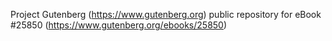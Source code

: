 Project Gutenberg (https://www.gutenberg.org) public repository for eBook #25850 (https://www.gutenberg.org/ebooks/25850)
